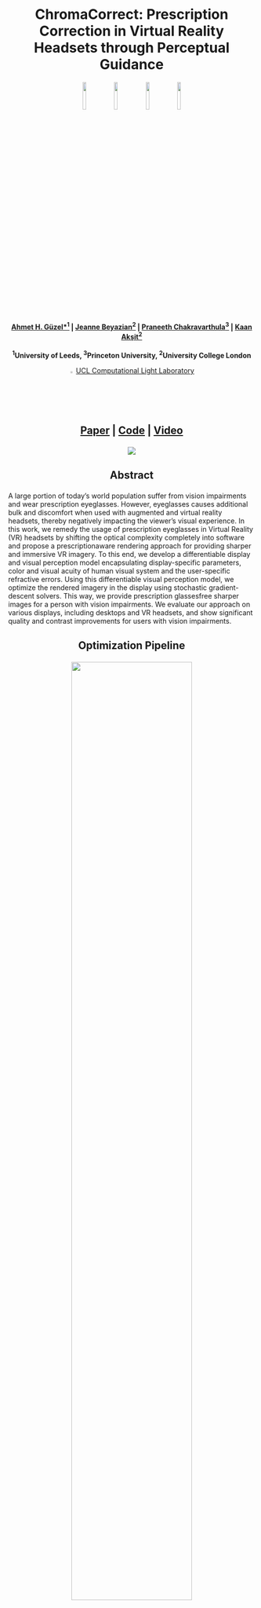 

<h1 align="center">ChromaCorrect: Prescription Correction in Virtual Reality Headsets through Perceptual Guidance</h1>

 <p align="center">
  <img width ="12%" src="https://user-images.githubusercontent.com/46696280/214999103-a8a33456-b66c-4cb4-8102-578379a7e2c9.png">
  <img width ="12%" src="https://user-images.githubusercontent.com/46696280/214999398-0ed2f644-4983-4841-af23-b1d7221fc34d.png">
  <img width ="12%" src="https://user-images.githubusercontent.com/46696280/214999444-b96281cd-9158-416f-a6da-f82169780886.png">
  <img width ="12%" src="https://user-images.githubusercontent.com/46696280/214999478-ea45353d-3704-4290-8e90-10c747887253.png">
 </p>



 <h4>
  <p align="center">
    <a href="https://aguzel.github.io/">Ahmet H. Güzel*<sup>1</sup></a> |
    <a href="https://www.linkedin.com/in/jeanne-beyazian/?trk=public_profile_browsemap&originalSubdomain=uk">Jeanne Beyazian<sup>2</sup></a> |
    <a href="https://www.cs.unc.edu/~cpk/">Praneeth Chakravarthula<sup>3</sup></a> |
    <a href="https://kaanaksit.com/">Kaan Akşit<sup>2</sup></a>
   </p>
 </h4>
   </h4>
   <p align="center">
    <strong><sup>1</sup>University of Leeds,  <sup>3</sup>Princeton University,  <sup>2</sup>University College London </strong>
   </p>
  </h4>


   <p align="center">
    <img width ="2%" src="https://user-images.githubusercontent.com/46696280/215226725-5fad80c7-c795-4054-8279-c9789ec59795.png"> 
    <a href="https://complightlab.com/">UCL Computational Light Laboratory</a> 
   </p>

  
<h2>
 <p align="center">
   <a href="https://arxiv.org/abs/2212.04264/">Paper</a> |
   <a href="https://github.com/complight/ChromaCorrect">Code</a> |
   <a href="https://www.youtube.com/watch?v=fjexa7ga-tQ">Video</a>
 </p>
</h2>
  
 <p align="center">
  <img src="https://user-images.githubusercontent.com/46696280/214193337-b6f80d66-bfa4-4025-b63e-0400a0b50969.png">
 </p> 
 
 <h2>
 <p align="center">
    Abstract
 </p>
 </h2>
   
A large portion of today’s world population suffer from vision impairments and wear prescription eyeglasses. However, eyeglasses causes additional bulk and discomfort when used with augmented and virtual reality headsets, thereby negatively impacting the viewer’s visual experience. In this work, we remedy the usage of prescription
eyeglasses in Virtual Reality (VR) headsets by shifting the optical complexity completely into software and propose a prescriptionaware rendering approach for providing sharper and immersive VR imagery. To this end, we develop a differentiable display and visual perception model encapsulating display-specific parameters, color and visual acuity of human visual system and the user-specific refractive errors. Using this differentiable visual perception model,
we optimize the rendered imagery in the display using stochastic gradient-descent solvers. This way, we provide prescription glassesfree sharper images for a person with vision impairments. We evaluate our approach on various displays, including desktops and VR headsets, and show significant quality and contrast improvements
for users with vision impairments. 

 <h2>
 <p align="center">
    Optimization Pipeline
 </p>
 </h2>
<p align="center" width="100%">
    <img width="70%" src="https://user-images.githubusercontent.com/46696280/215232829-be28bf3c-48fa-4f33-9eb0-423f66dd496e.png">
</p>


<h3> Step 1: </h3>  A screen with color primaries (RGB) displays an input image.

<h3> Step 2: </h3> A viewer’s eye images the displayed image onto the retina with a unique Point Spread Function (PSF) describing the optical aberrations of that person’s eye.

<h3> Step 3: </h3> Retinal cells convert the aberrated RGB image to a trichromat sensation, also known as Long-Medium-Short (LMS) cone perception

<h3> Step 4: </h3> Our optimization pipeline relies on the perceptually guided model described in previous steps (1-3). Thus, the optimization pipeline converts a given RGB image to LMS space at each optimization step while accounting for the PSFs of a viewer modelled using Zernike polynomials.

<h3> Step 5: </h3> Our loss function penalizes the simulated image derived from the perceptually guided model against a target image in LMS space. Finally, our differentiable optimization pipeline identifies proper input RGB images using a Stochastic Gradient Descent solver.

 <h2>
 <p align="center">
    Evaluation
 </p>
 </h2>  

### 1) Hardware Setup

#### 1.a) Conventional Display 

For every experimental image capture, we fixed the pose, ISO, and focus setting of the camera to ensure a consistent view with a nearsighted prescription of -1.50.

<p align="center" width="100%">
<img width="50%" src="https://user-images.githubusercontent.com/46696280/214996949-e35725f4-5ad2-4237-ba68-e5f14f0d4797.png">
</p>

#### 1.b) Virtual Reality Headset

(A) We use a virtual reality headset and a camera to capture images from our virtual reality headset. To emulate a prescription problem in the visual system, we use a defocus lens. (B) We take pictures with fixed pose and camera focus from behind the defocus lens to evaluate reconstructed images.
 
<p align="center" width="100%">
<img width="50%" src="https://user-images.githubusercontent.com/46696280/214997797-adb2a5c7-7449-4ec1-b0b1-f9fef8581439.png">
</p>

#### 1.b) Results

<p align="center" width="100%">
<img width="60%" src="https://user-images.githubusercontent.com/46696280/214997968-09149daf-fea5-48b2-8546-737242fbea33.png">
</p>

ChromaCorrect improves the conventional approach by means of color and contrast. 


### 2) Simulated 

In the second part, we evaluated our method with different prescriptions to model various refractive eye problems. Thus, all the images used in this part are evaluated in simulated LMS space.

#### 2.a) Results

<p align="center" width="100%">
<img width="70%" src="https://user-images.githubusercontent.com/46696280/215232949-73da2d76-50fa-4eac-8113-a88feafcbd22.png">
</p>
Here we compare outputs from five different refractive vision problems (myopia, hyperopia, hyperopic astigmatism, myopic astigmatism, and myopia with
hyperopic astigmatism) for five sample input images. We provide simulated LMS space representations of target image, conventional method output, and our method. FLIP
per-pixel difference along with it’s mean value (lower is better), SSIM and PSNR are provided to compare performance of methods. Our method shows better loss numbers
for each image quailty metrics for each experiment in simulated LMS space. The contrast improvement by using our method against conventional method also can be
obvserved perceptually.

 <h2>
 <p align="center">
    Learned Model (Neural ChromaCorrect)
 </p>
 </h2>  
 
We implement a semi-supervised deep learning model capable of reconstructing optimized  images from their original RGB versions. We use a U-Net architecture for this purpose. Such a solution is more suitable than an iterative process for achieving real-time applications.

<p align="center" width="100%">
<img width="70%" src="https://user-images.githubusercontent.com/46696280/215232635-fbfb050b-5f21-45e2-8a72-c7647b627bf4.png">
</p>
The learned model significantly reduces image generation time, with an average of 2.9 milliseconds per corrected image compared to the original method’s 8.127
seconds, a speed increase of approximately 2800 times

## Citation
```bibtex
@article{https://doi.org/10.48550/arxiv.2212.04264,
  doi = {10.48550/ARXIV.2212.04264},  
  url = {https://arxiv.org/abs/2212.04264},  
  author = {Güzel, Ahmet and Beyazian, Jeanne and Chakravarthula, Praneeth and Akşit, Kaan},  
  title = {ChromaCorrect: Prescription Correction in Virtual Reality Headsets through Perceptual Guidance},  
  publisher = {arXiv},  
  year = {2022},  
  copyright = {Creative Commons Attribution Non Commercial No Derivatives 4.0 International}
}

```
